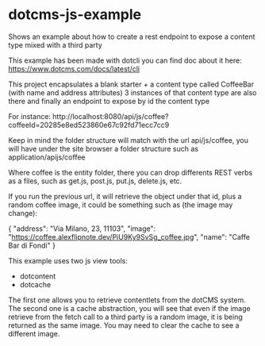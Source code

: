 # dotcms-js-example
Shows an example about how to create a rest endpoint to expose a content type mixed with a third party

This example has been made with dotcli you can find doc about it here:
https://www.dotcms.com/docs/latest/cli

This project encapsulates a blank starter + a content type called CoffeeBar (with name and address attributes)
3 instances of that content type are also there and finally an endpoint to expose by id the content type

For instance:
http://localhost:8080/api/js/coffee?coffeeId=20285e8ed523860e67c92fd71ecc7cc9

Keep in mind the folder structure will match with the url api/js/coffee, 
you will have under the site browser a folder structure such as 
application/apijs/coffee

Where coffee is the entity folder, there you can drop differents REST verbs as a files, such as
get.js, post.js, put.js, delete.js, etc.

If you run the previous url, it will retrieve the object under that id, plus a random coffee image, it could be 
something such as (the image may change):

{
"address": "Via Milano, 23, 11103",
"image": "https://coffee.alexflipnote.dev/PiU9Ky9SvSg_coffee.jpg",
"name": "Caffe Bar di Fondi"
}

This example uses two js view tools:

- dotcontent
- dotcache

The first one allows you to retrieve contentlets from the dotCMS system.
The second one is a cache abstraction, you will see that even if the image retrieve 
from the fetch call to a third party is a random image, it is being returned as the same image.
You may need to clear the cache to see a different image.

